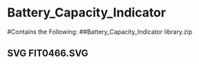 # Battery_Capacity_Indicator
#Contains the Following:
##Battery_Capacity_Indicator library.zip
 ## SVG FIT0466.SVG
  
